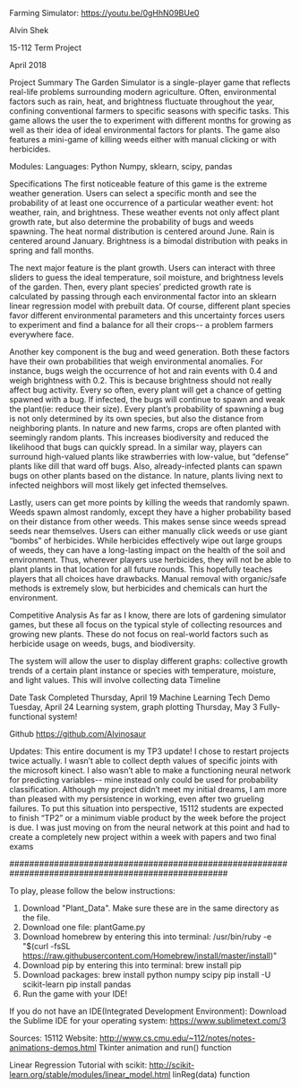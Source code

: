 Farming Simulator: https://youtu.be/0gHhN09BUe0

Alvin Shek  

15-112 Term Project

April 2018

Project Summary
The Garden Simulator is a single-player game that reflects real-life problems surrounding modern agriculture. Often, environmental factors such as rain, heat, and brightness fluctuate throughout the year, confining conventional farmers to specific seasons with specific tasks. This game allows the user the to experiment with different months for growing as well as their idea of ideal environmental factors for plants. The game also features a mini-game of killing weeds either with manual clicking or with herbicides. 

Modules:
Languages: Python
Numpy, sklearn, scipy, pandas

Specifications
The first noticeable feature of this game is the extreme weather generation. Users can select a specific month and see the probability of at least one occurrence of a particular weather event: hot weather, rain, and brightness. These weather events not only affect plant growth rate, but also determine the probability of bugs and weeds spawning. The heat normal distribution is centered around June. Rain is centered around January. Brightness is a bimodal distribution with peaks in spring and fall months. 

The next major feature is the plant growth. Users can interact with three sliders to guess the ideal temperature, soil moisture, and brightness levels of the garden. Then, every plant species’ predicted growth rate is calculated by passing through each environmental factor into an sklearn linear regression model with prebuilt data. Of course, different plant species favor different environmental parameters and this uncertainty forces users to experiment and find a balance for all their crops-- a problem farmers everywhere face. 

Another key component is the bug and weed generation. Both these factors have their own probabilities that weigh environmental anomalies. For instance, bugs weigh the occurrence of hot and rain events with 0.4 and weigh brightness with 0.2. This is because brightness should not really affect bug activity. Every so often, every plant will get a chance of getting spawned with a bug. If infected, the bugs will continue to spawn and weak the plant(ie: reduce their size). Every plant’s probability of spawning a bug is not only determined by its own species, but also the distance from neighboring plants. In nature and new farms, crops are often planted with seemingly random plants. This increases biodiversity and reduced the likelihood that bugs can quickly spread. In a similar way, players can surround high-valued plants like strawberries with low-value, but “defense” plants like dill that ward off bugs. Also, already-infected plants can spawn bugs on other plants based on the distance. In nature, plants living next to infected neighbors will most likely get infected themselves. 

Lastly, users can get more points by killing the weeds that randomly spawn. Weeds spawn almost randomly, except they have a higher probability based on their distance from other weeds. This makes sense since weeds spread seeds near themselves. Users can either manually click weeds or use giant “bombs” of herbicides. While herbicides effectively wipe out large groups of weeds, they can have a long-lasting impact on the health of the soil and environment. Thus, wherever players use herbicides, they will not be able to plant plants in that location for all future rounds. This hopefully teaches players that all choices have drawbacks. Manual removal with organic/safe methods is extremely slow, but herbicides and chemicals can hurt the environment. 

Competitive Analysis
As far as I know, there are lots of gardening simulator games, but these all focus on the typical style of collecting resources and growing new plants. These do not focus on real-world factors such as herbicide usage on weeds, bugs, and biodiversity. 

The system will allow the user to display different graphs: collective growth trends of a certain plant instance or species with temperature, moisture, and light values. This will involve collecting data 
Timeline

Date
Task Completed
Thursday, April 19
Machine Learning Tech Demo
Tuesday, April 24
Learning system, graph plotting
Thursday, May 3
Fully-functional system!

Github
https://github.com/Alvinosaur


Updates:
This entire document is my TP3 update! I chose to restart projects twice actually. I wasn’t able to collect depth values of specific joints with the microsoft kinect. I also wasn’t able to make a functioning neural network for predicting variables-- mine instead only could be used for probability classification. Although my project didn’t meet my initial dreams, I am more than pleased with my persistence in working, even after two grueling failures. To put this situation into perspective, 15112 students are expected to finish “TP2” or a minimum viable product by the week before the project is due. I was just moving on from the neural network at this point and had to create a completely new project within a week with papers and two final exams

####################################################################################################

To play, please follow the below instructions:

1. Download "Plant_Data". Make sure these are in the same directory as the file.  
2. Download one file:
      plantGame.py
3. Download homebrew by entering this into terminal:
      /usr/bin/ruby -e "$(curl -fsSL https://raw.githubusercontent.com/Homebrew/install/master/install)"
4. Download pip by entering this into terminal:
      brew install pip
5. Download packages:
      brew install python numpy scipy
      pip install -U scikit-learn
      pip install pandas
6. Run the game with your IDE!

If you do not have an IDE(Integrated Development Environment):
Download the Sublime IDE for your operating system: https://www.sublimetext.com/3

Sources:
15112 Website: http://www.cs.cmu.edu/~112/notes/notes-animations-demos.html
      Tkinter animation and run() function
      
Linear Regression Tutorial with scikit: http://scikit-learn.org/stable/modules/linear_model.html
      linReg(data) function 
 

